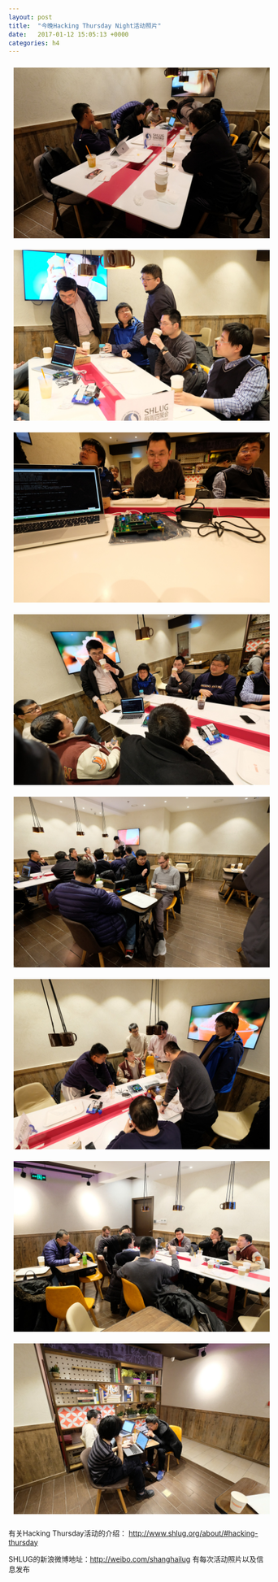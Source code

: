 ```yaml
---
layout: post
title:  "今晚Hacking Thursday Night活动照片"
date:   2017-01-12 15:05:13 +0000
categories: h4
---
```


[<img style='margin:10px;' src='https://raw.githubusercontent.com/shanghailug/res2017/master/h112.h4/h112_1938_5700+08.1920p.jpg'>](https://raw.githubusercontent.com/shanghailug/res2017/master/h112.h4/h112_1938_5700+08.JPG)
[<img style='margin:10px;' src='https://raw.githubusercontent.com/shanghailug/res2017/master/h112.h4/h112_1942_1800+08.1920p.jpg'>](https://raw.githubusercontent.com/shanghailug/res2017/master/h112.h4/h112_1942_1800+08.JPG)
[<img style='margin:10px;' src='https://raw.githubusercontent.com/shanghailug/res2017/master/h112.h4/h112_1944_3200+08.1920p.jpg'>](https://raw.githubusercontent.com/shanghailug/res2017/master/h112.h4/h112_1944_3200+08.JPG)
[<img style='margin:10px;' src='https://raw.githubusercontent.com/shanghailug/res2017/master/h112.h4/h112_1953_3100+08.1920p.jpg'>](https://raw.githubusercontent.com/shanghailug/res2017/master/h112.h4/h112_1953_3100+08.JPG)
[<img style='margin:10px;' src='https://raw.githubusercontent.com/shanghailug/res2017/master/h112.h4/h112_1956_0400+08.1920p.jpg'>](https://raw.githubusercontent.com/shanghailug/res2017/master/h112.h4/h112_1956_0400+08.JPG)
[<img style='margin:10px;' src='https://raw.githubusercontent.com/shanghailug/res2017/master/h112.h4/h112_2025_4100+08.1920p.jpg'>](https://raw.githubusercontent.com/shanghailug/res2017/master/h112.h4/h112_2025_4100+08.JPG)
[<img style='margin:10px;' src='https://raw.githubusercontent.com/shanghailug/res2017/master/h112.h4/h112_2110_5700+08.1920p.jpg'>](https://raw.githubusercontent.com/shanghailug/res2017/master/h112.h4/h112_2110_5700+08.JPG)
[<img style='margin:10px;' src='https://raw.githubusercontent.com/shanghailug/res2017/master/h112.h4/h112_2111_0600+08.1920p.jpg'>](https://raw.githubusercontent.com/shanghailug/res2017/master/h112.h4/h112_2111_0600+08.JPG)

有关Hacking Thursday活动的介绍：
http://www.shlug.org/about/#hacking-thursday

SHLUG的新浪微博地址：http://weibo.com/shanghailug 有每次活动照片以及信息发布


